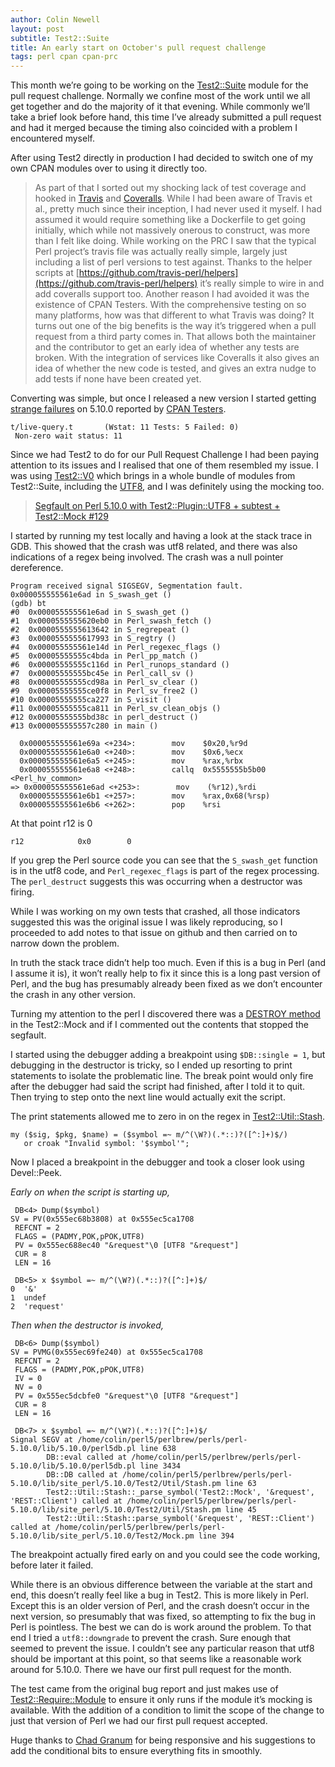 ```yaml
---
author: Colin Newell
layout: post
subtitle: Test2::Suite
title: An early start on October's pull request challenge
tags: perl cpan cpan-prc
---
```


This month we’re going to be working on the [Test2::Suite](https://metacpan.org/pod/Test2::Suite) module for the pull request challenge.  Normally we confine most of the work until we all get together and do the majority of it that evening.  While commonly we’ll take a brief look before hand, this time I’ve already submitted a pull request and had it merged because the timing also coincided with a problem I encountered myself.

After using Test2 directly in production I had decided to switch one of my own CPAN modules over to using it directly too.

> As part of that I sorted out my shocking lack of test coverage and hooked in [Travis](http://travis-ci.org/) and [Coveralls](https://coveralls.io).  While I had been aware of Travis et al., pretty much since their inception, I had never used it myself.  I had assumed it would require something like a Dockerfile to get going initially, which while not massively onerous to construct, was more than I felt like doing.  While working on the PRC I saw that the typical Perl project’s travis file was actually really simple, largely just including a list of perl versions to test against.  Thanks to the helper scripts at [https://github.com/travis-perl/helpers](https://github.com/travis-perl/helpers) it’s really simple to wire in and add coveralls support too.  Another reason I had avoided it was the existence of CPAN Testers.  With the comprehensive testing on so many platforms, how was that different to what Travis was doing?  It turns out one of the big benefits is the way it’s triggered when a pull request from a third party comes in.  That allows both the maintainer and the contributor to get an early idea of whether any tests are broken.  With the integration of services like Coveralls it also gives an idea of whether the new code is tested, and gives an extra nudge to add tests if none have been created yet.


Converting was simple, but once I released a new version I started getting [strange failures](http://www.cpantesters.org/cpan/report/c248d720-a9dd-11e7-a074-e1beba07c9dd) on 5.10.0 reported by [CPAN Testers](http://cpantesters.org/).

    t/live-query.t       (Wstat: 11 Tests: 5 Failed: 0)
     Non-zero wait status: 11


Since we had Test2 to do for our Pull Request Challenge I had been paying attention to its issues and I realised that one of them resembled my issue.  I was using [Test2::V0](https://metacpan.org/pod/Test2::V0) which brings in a whole bundle of modules from Test2::Suite, including the [UTF8](https://metacpan.org/pod/Test2::Plugin::UTF8), and I was definitely using the mocking too.


> [Segfault on Perl 5.10.0 with Test2::Plugin::UTF8 + subtest + Test2::Mock #129](https://github.com/Test-More/Test2-Suite/issues/129)


I started by running my test locally and having a look at the stack trace in GDB.  This showed that the crash was utf8 related, and there was also indications of a regex being involved.  The crash was a null pointer dereference.  

    Program received signal SIGSEGV, Segmentation fault.
    0x000055555561e6ad in S_swash_get ()
    (gdb) bt
    #0  0x000055555561e6ad in S_swash_get ()
    #1  0x0000555555620eb0 in Perl_swash_fetch ()
    #2  0x0000555555613642 in S_regrepeat ()
    #3  0x0000555555617993 in S_regtry ()
    #4  0x000055555561e14d in Perl_regexec_flags ()
    #5  0x00005555555c4bda in Perl_pp_match ()
    #6  0x00005555555c116d in Perl_runops_standard ()
    #7  0x00005555555bc45e in Perl_call_sv ()
    #8  0x00005555555cd98a in Perl_sv_clear ()
    #9  0x00005555555ce0f8 in Perl_sv_free2 ()
    #10 0x00005555555ca227 in S_visit ()
    #11 0x00005555555ca811 in Perl_sv_clean_objs ()
    #12 0x00005555555bd38c in perl_destruct ()
    #13 0x000055555557c280 in main ()

      0x000055555561e69a <+234>:        mov    $0x20,%r9d
      0x000055555561e6a0 <+240>:        mov    $0x6,%ecx
      0x000055555561e6a5 <+245>:        mov    %rax,%rbx
      0x000055555561e6a8 <+248>:        callq  0x5555555b5b00 <Perl_hv_common>
    => 0x000055555561e6ad <+253>:        mov    (%r12),%rdi
      0x000055555561e6b1 <+257>:        mov    %rax,0x68(%rsp)
      0x000055555561e6b6 <+262>:        pop    %rsi

At that point r12 is 0

    r12            0x0        0

If you grep the Perl source code you can see that the `S_swash_get` function is in the utf8 code, and `Perl_regexec_flags` is part of the regex processing. The `perl_destruct` suggests this was occurring when a destructor was firing.

While I was working on my own tests that crashed, all those indicators suggested this was the original issue I was likely reproducing, so I proceeded to add notes to that issue on github and then carried on to narrow down the problem.

In truth the stack trace didn’t help too much.  Even if this is a bug in Perl (and I assume it is), it won’t really help to fix it since this is a long past version of Perl, and the bug has presumably already been fixed as we don’t encounter the crash in any other version.

Turning my attention to the perl I discovered there was a [DESTROY method](https://github.com/Test-More/Test2-Suite/blob/master/lib/Test2/Mock.pm#L454) in the Test2::Mock and if I commented out the contents that stopped the segfault.  

I started using the debugger adding a breakpoint using `$DB::single = 1`, but debugging in the destructor is tricky, so I ended up resorting to print statements to isolate the problematic line.  The break point would only fire after the debugger had said the script had finished, after I told it to quit.  Then trying to step onto the next line would actually exit the script.

The print statements allowed me to zero in on the regex in [Test2::Util::Stash](https://github.com/Test-More/Test2-Suite/blob/master/lib/Test2/Util/Stash.pm#L61).

    my ($sig, $pkg, $name) = ($symbol =~ m/^(\W?)(.*::)?([^:]+)$/)
       or croak "Invalid symbol: '$symbol'";

Now I placed a breakpoint in the debugger and took a closer look using Devel::Peek.


*Early on when the script is starting up,*

     DB<4> Dump($symbol)
    SV = PV(0x555ec68b3808) at 0x555ec5ca1708
     REFCNT = 2
     FLAGS = (PADMY,POK,pPOK,UTF8)
     PV = 0x555ec688ec40 "&request"\0 [UTF8 "&request"]
     CUR = 8
     LEN = 16

     DB<5> x $symbol =~ m/^(\W?)(.*::)?([^:]+)$/
    0  '&'
    1  undef
    2  'request'

*Then when the destructor is invoked,*

     DB<6> Dump($symbol)
    SV = PVMG(0x555ec69fe240) at 0x555ec5ca1708
     REFCNT = 2
     FLAGS = (PADMY,POK,pPOK,UTF8)
     IV = 0
     NV = 0
     PV = 0x555ec5dcbfe0 "&request"\0 [UTF8 "&request"]
     CUR = 8
     LEN = 16

     DB<7> x $symbol =~ m/^(\W?)(.*::)?([^:]+)$/
    Signal SEGV at /home/colin/perl5/perlbrew/perls/perl-5.10.0/lib/5.10.0/perl5db.pl line 638
            DB::eval called at /home/colin/perl5/perlbrew/perls/perl-5.10.0/lib/5.10.0/perl5db.pl line 3434
            DB::DB called at /home/colin/perl5/perlbrew/perls/perl-5.10.0/lib/site_perl/5.10.0/Test2/Util/Stash.pm line 63
            Test2::Util::Stash::_parse_symbol('Test2::Mock', '&request', 'REST::Client') called at /home/colin/perl5/perlbrew/perls/perl-5.10.0/lib/site_perl/5.10.0/Test2/Util/Stash.pm line 45
            Test2::Util::Stash::parse_symbol('&request', 'REST::Client') called at /home/colin/perl5/perlbrew/perls/perl-5.10.0/lib/site_perl/5.10.0/Test2/Mock.pm line 394

The breakpoint actually fired early on and you could see the code working, before later it failed.

While there is an obvious difference between the variable at the start and end, this doesn’t really feel like a bug in Test2.  This is more likely in Perl.  Except this is an older version of Perl, and the crash doesn’t occur in the next version, so presumably that was fixed, so attempting to fix the bug in Perl is pointless.  The best we can do is work around the problem.  To that end I tried a `utf8::downgrade` to prevent the crash.  Sure enough that seemed to prevent the issue.  I couldn’t see any particular reason that utf8 should be important at this point, so that seems like a reasonable work around for 5.10.0.  There we have our first pull request for the month. 

The test came from the original bug report and just makes use of [Test2::Require::Module](https://metacpan.org/pod/Test2::Require::Module) to ensure it only runs if the module it’s mocking is available.  With the addition of a condition to limit the scope of the change to just that version of Perl we had our first pull request accepted.

Huge thanks to [Chad Granum](https://metacpan.org/author/EXODIST) for being responsive and his suggestions to add the conditional bits to ensure everything fits in smoothly.

